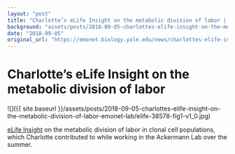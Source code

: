 ```yaml
---
layout: "post"
title: "Charlotte’s eLife Insight on the metabolic division of labor | Emonet Lab"
background: "assets/posts/2018-09-05-charlottes-elife-insight-on-the-metabolic-division-of-labor-emonet-lab/elife-38578-fig1-v1_0.jpg"
date: "2018-09-05"
original_url: "https://emonet.biology.yale.edu/news/charlottes-elife-insight-metabolic-division-labor"
---
```

# Charlotte’s eLife Insight on the metabolic division of labor

![]({{ site.baseurl }}/assets/posts/2018-09-05-charlottes-elife-insight-on-the-metabolic-division-of-labor-emonet-lab/elife-38578-fig1-v1_0.jpg)

[eLife Insight](https://elifesciences.org/articles/38578) on the metabolic division of labor in clonal cell populations, which Charlotte contributed to while working in the Ackermann Lab over the summer.